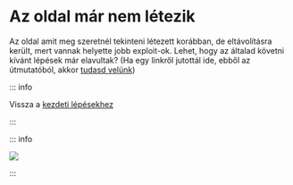 # Az oldal már nem létezik

Az oldal amit meg szeretnél tekinteni létezett korábban, de eltávolításra került, mert vannak helyette jobb exploit-ok. Lehet, hogy az általad követni kívánt lépések már elavultak? (Ha egy linkről jutottál ide, ebből az útmutatóból, akkor [tudasd velünk](https://github.com/hacks-guide/Guide_3DS/issues))

::: info

Vissza a [kezdeti lépésekhez](get-started)

:::

::: info

![](https://http.cat/410)

:::
